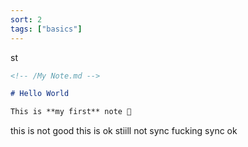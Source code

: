 ```yaml
---
sort: 2
tags: ["basics"]
---
```

st

```markdown
<!-- /My Note.md -->

# Hello World

This is **my first** note 🎉
```

this is not good
this is ok 
stiill not sync
fucking sync ok


